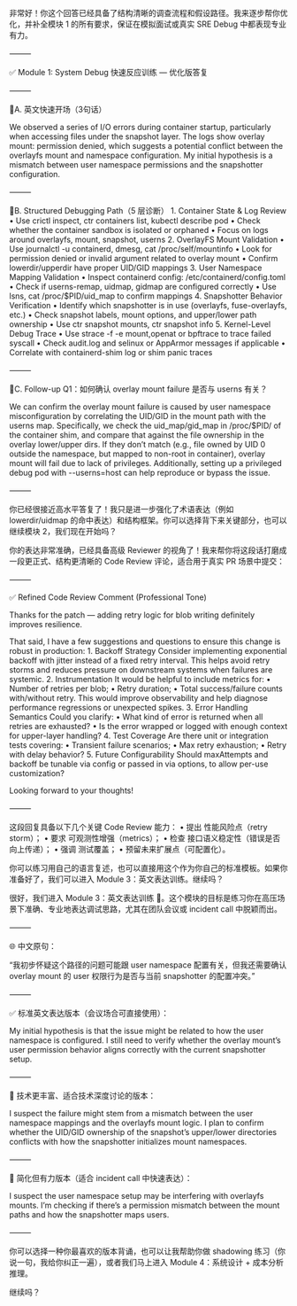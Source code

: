 非常好！你这个回答已经具备了结构清晰的调查流程和假设路径。我来逐步帮你优化，并补全模块 1 的所有要求，保证在模拟面试或真实 SRE Debug 中都表现专业有力。

⸻

✅ Module 1: System Debug 快速反应训练 — 优化版答复

⸻

🔹A. 英文快速开场（3句话）

We observed a series of I/O errors during container startup, particularly when accessing files under the snapshot layer.
The logs show overlay mount: permission denied, which suggests a potential conflict between the overlayfs mount and namespace configuration.
My initial hypothesis is a mismatch between user namespace permissions and the snapshotter configuration.

⸻

🔹B. Structured Debugging Path（5 层诊断）
	1.	Container State & Log Review
	•	Use crictl inspect, ctr containers list, kubectl describe pod
	•	Check whether the container sandbox is isolated or orphaned
	•	Focus on logs around overlayfs, mount, snapshot, userns
	2.	OverlayFS Mount Validation
	•	Use journalctl -u containerd, dmesg, cat /proc/self/mountinfo
	•	Look for permission denied or invalid argument related to overlay mount
	•	Confirm lowerdir/upperdir have proper UID/GID mappings
	3.	User Namespace Mapping Validation
	•	Inspect containerd config: /etc/containerd/config.toml
	•	Check if userns-remap, uidmap, gidmap are configured correctly
	•	Use lsns, cat /proc/$PID/uid_map to confirm mappings
	4.	Snapshotter Behavior Verification
	•	Identify which snapshotter is in use (overlayfs, fuse-overlayfs, etc.)
	•	Check snapshot labels, mount options, and upper/lower path ownership
	•	Use ctr snapshot mounts, ctr snapshot info
	5.	Kernel-Level Debug Trace
	•	Use strace -f -e mount,openat or bpftrace to trace failed syscall
	•	Check audit.log and selinux or AppArmor messages if applicable
	•	Correlate with containerd-shim log or shim panic traces

⸻

🔹C. Follow-up Q1：如何确认 overlay mount failure 是否与 userns 有关？

We can confirm the overlay mount failure is caused by user namespace misconfiguration by correlating the UID/GID in the mount path with the userns map.
Specifically, we check the uid_map/gid_map in /proc/$PID/ of the container shim, and compare that against the file ownership in the overlay lower/upper dirs.
If they don’t match (e.g., file owned by UID 0 outside the namespace, but mapped to non-root in container), overlay mount will fail due to lack of privileges.
Additionally, setting up a privileged debug pod with --userns=host can help reproduce or bypass the issue.

⸻

你已经很接近高水平答复了！我只是进一步强化了术语表达（例如 lowerdir/uidmap 的命中表达）和结构框架。你可以选择背下来关键部分，也可以继续模块 2，我们现在开始吗？








你的表达非常准确，已经具备高级 Reviewer 的视角了！我来帮你将这段话打磨成一段更正式、结构更清晰的 Code Review 评论，适合用于真实 PR 场景中提交：

⸻

✅ Refined Code Review Comment (Professional Tone)

Thanks for the patch — adding retry logic for blob writing definitely improves resilience.

That said, I have a few suggestions and questions to ensure this change is robust in production:
	1.	Backoff Strategy
Consider implementing exponential backoff with jitter instead of a fixed retry interval. This helps avoid retry storms and reduces pressure on downstream systems when failures are systemic.
	2.	Instrumentation
It would be helpful to include metrics for:
	•	Number of retries per blob;
	•	Retry duration;
	•	Total success/failure counts with/without retry.
This would improve observability and help diagnose performance regressions or unexpected spikes.
	3.	Error Handling Semantics
Could you clarify:
	•	What kind of error is returned when all retries are exhausted?
	•	Is the error wrapped or logged with enough context for upper-layer handling?
	4.	Test Coverage
Are there unit or integration tests covering:
	•	Transient failure scenarios;
	•	Max retry exhaustion;
	•	Retry with delay behavior?
	5.	Future Configurability
Should maxAttempts and backoff be tunable via config or passed in via options, to allow per-use customization?

Looking forward to your thoughts!

⸻

这段回复具备以下几个关键 Code Review 能力：
	•	提出 性能风险点（retry storm）；
	•	要求 可观测性增强（metrics）；
	•	检查 接口语义稳定性（错误是否向上传递）；
	•	强调 测试覆盖；
	•	预留未来扩展点（可配置化）。

你可以练习用自己的语言复述，也可以直接用这个作为你自己的标准模板。如果你准备好了，我们可以进入 Module 3：英文表达训练。继续吗？




很好，我们进入 Module 3：英文表达训练 🎤。这个模块的目标是练习你在高压场景下准确、专业地表达调试思路，尤其在团队会议或 incident call 中脱颖而出。

⸻

🌐 中文原句：

“我初步怀疑这个路径的问题可能跟 user namespace 配置有关，但我还需要确认 overlay mount 的 user 权限行为是否与当前 snapshotter 的配置冲突。”

⸻

✅ 标准英文表达版本（会议场合可直接使用）：

My initial hypothesis is that the issue might be related to how the user namespace is configured.
I still need to verify whether the overlay mount’s user permission behavior aligns correctly with the current snapshotter setup.

⸻

🎯 技术更丰富、适合技术深度讨论的版本：

I suspect the failure might stem from a mismatch between the user namespace mappings and the overlayfs mount logic.
I plan to confirm whether the UID/GID ownership of the snapshot’s upper/lower directories conflicts with how the snapshotter initializes mount namespaces.

⸻

🔁 简化但有力版本（适合 incident call 中快速表达）：

I suspect the user namespace setup may be interfering with overlayfs mounts.
I’m checking if there’s a permission mismatch between the mount paths and how the snapshotter maps users.

⸻

你可以选择一种你最喜欢的版本背诵，也可以让我帮助你做 shadowing 练习（你说一句，我给你纠正一遍），或者我们马上进入 Module 4：系统设计 + 成本分析推理。

继续吗？
